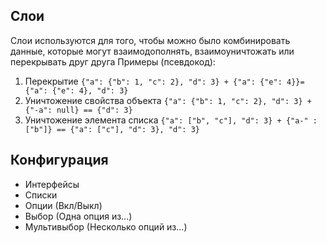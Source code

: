 ## Слои
Слои используются для того, чтобы можно было комбинировать данные, которые могут взаимодополнять, взаимоуничтожать или перекрывать друг друга
Примеры (псевдокод):
1. Перекрытие
```{"a": {"b": 1, "c": 2}, "d": 3} + {"a": {"e": 4}}={"a": {"e": 4}, "d": 3}```
2. Уничтожение свойства объекта
```{"a": {"b": 1, "c": 2}, "d": 3} + {"-a": null} == {"d": 3}```
3. Уничтожение элемента списка
```{"a": ["b", "c"], "d": 3} + {"a-" : ["b"]} == {"a": ["c"], "d": 3}, "d": 3}```

## Конфигурация
* Интерфейсы
* Списки
* Опции (Вкл/Выкл)
* Выбор (Одна опция из...)
* Мультивыбор (Несколько опций из...)

